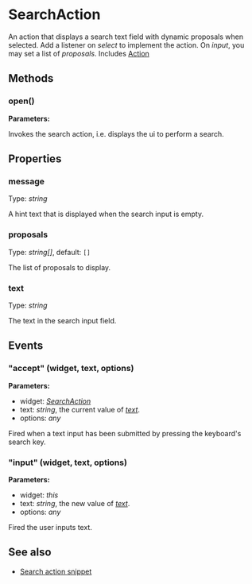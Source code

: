 ---
---
# SearchAction
An action that displays a search text field with dynamic proposals when selected. Add a listener on *select* to implement the action. On *input*, you may set a list of *proposals*.
Includes [Action](Action.md)

## Methods
### open()


**Parameters:** 



Invokes the search action, i.e. displays the ui to perform a search.


## Properties
### message
Type: *string*

A hint text that is displayed when the search input is empty.
### proposals
Type: *string[]*, default: `[]`

The list of proposals to display.
### text
Type: *string*

The text in the search input field.

## Events
### "accept" (widget, text, options)

**Parameters:** 

- widget: *[SearchAction](SearchAction.md)*
- text: *string*, the current value of *[text](#text)*.
- options: *any*

Fired when a text input has been submitted by pressing the keyboard's search key.

### "input" (widget, text, options)

**Parameters:** 

- widget: *this*
- text: *string*, the new value of *[text](#text)*.
- options: *any*

Fired the user inputs text.


## See also
- [Search action snippet](https://github.com/eclipsesource/tabris-js/blob/master/snippets/action-search/search-action.js)
